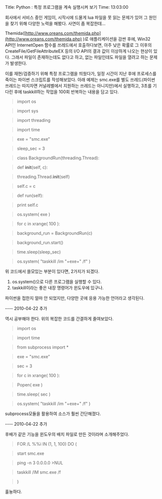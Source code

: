 Title: Python : 특정 프로그램을 계속 실행시켜 보기
Time: 13:03:00

회사에서 서비스 중인 게임이, 시작시에 드물게 lua 파일을 못 읽는 문제가 있어 그 원인을 찾기 위해 다양한 노력을 해봤다. 사연이 좀
복잡한데...

  

Themida([http://www.oreans.com/themida.php](http://www.oreans.com/themida.php)
)로 애플리케이션을 감싼 후에, Win32 API인 InternetOpen 함수를 쓰레드에서 호출하다보면, 아주 낮은 확률로 그 이후의
CreateFile/GetFileAttributeEX 등의 I/O API의 결과 값이 이상하게 나오는 현상이 있다. 그래서 파일이
존재하는데도 없다고 하고, 없는 파일인데도 파일을 열려고 하는 문제가 발생한다.

  

이를 재현/검증하기 위해 특정 프로그램을 띄웠다가, 일정 시간이 지난 후에 프로세스를 죽이는 파이썬 스크립트를 작성해보았다. 아래 예제는
smc.exe를 별도 쓰레드(파이썬 쓰레드는 따지자면 커널레벨에서 지원하는 쓰레드는 아니지만)에서 실행하고, 3초를 기다린 후에
taskkill하는 작업을 100회 반복하는 내용을 담고 있다.

  

> import os

>

> import sys

>

> import threading

>

> import time

>

>

>

> exe = "smc.exe"

>

> sleep_sec = 3

>

>

>

> class BackgroundRun(threading.Thread):

>

> def __init__(self, c):

>

> threading.Thread.__init__(self)

>

> self.c = c

>

> def run(self):

>

> print self.c

>

> os.system( exe )

>

>

>

> for c in xrange( 100 ):

>

> background_run = BackgroundRun(c)

>

> background_run.start()

>

> time.sleep(sleep_sec)

>

> os.system( "taskkill /im "+exe+" /f" )

>

>

위 코드에서 쓸모있는 부분이 있다면, 2가지가 되겠다.

  1. os.system()으로 다른 프로그램을 실행할 수 있다.
  2. taskkill이라는 좋은 내장 명령어가 윈도우에 있구나.

파이썬을 접한지 얼마 안 되었지만, 다양한 곳에 응용 가능한 언어라고 생각된다.

  

---- 2010-04-22 추가

  

역시 공부해야 한다. 위의 복잡한 코드를 간결하게 줄여보았다.

> import os

>

> import time

>

> from subprocess import *

>

>

>

> exe = "smc.exe"

>

> sec = 3

>

>

>

> for c in xrange( 100 ):

>

> Popen( exe )

>

> time.sleep( sec )

>

> os.system( "taskkill /im "+exe+" /f" )

subprocess모듈을 활용하여 소스가 훨씬 간단해졌다.

  

---- 2010-04-22 추가

  

후배가 같은 기능을 윈도우의 배치 파일로 만든 것이라며 소개해주었다.

> FOR /L %%i IN (1, 1, 100) DO (

>

> start smc.exe

>

> ping -n 3 0.0.0.0 >NUL

>

> taskkill /IM smc.exe /f

>

> )

훌늉하다.


